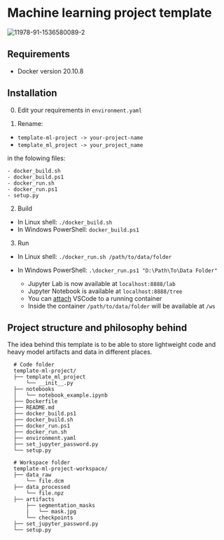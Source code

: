 # Machine learning project template
![11978-91-1536580089-2](https://user-images.githubusercontent.com/22550252/138448732-e867678f-c845-4428-a482-170412d08486.png)



## Requirements
* Docker version 20.10.8

## Installation

0. Edit your requirements in `environment.yaml`

2. Rename: 
* `template-ml-project -> your-project-name`
* `template_ml_project -> your_project_name`

in the folowing files:
```
- docker_build.sh
- docker_build.ps1
- docker_run.sh
- docker_run.ps1
- setup.py
```
2. Build
* In Linux shell: `./docker_build.sh`
* In Windows PowerShell: `docker_build.ps1`

3. Run
* In Linux shell: `./docker_run.sh /path/to/data/folder`
* In Windows PowerShell: `.\docker_run.ps1 "D:\Path\To\Data Folder"`

  * Jupyter Lab is now available at `localhost:8888/lab`  
  * Jupyter Notebook is available at `localhost:8888/tree`  
  * You can [attach](https://code.visualstudio.com/docs/remote/containers) VSCode to a running container
  * Inside the container `/path/to/data/folder` will be available at `/ws`

## Project structure and philosophy behind

The idea behind this template is to be able to store lightweight code and heavy model artifacts and data in different places.

```
  # Code folder
  template-ml-project/
  ├── template_ml_project
      └── __init__.py
  ├── notebooks
  │   └── notebook_example.ipynb
  ├── Dockerfile
  ├── README.md
  ├── docker_build.ps1
  ├── docker_build.sh
  ├── docker_run.ps1
  ├── docker_run.sh
  ├── environment.yaml
  ├── set_jupyter_password.py
  └── setup.py
  
  # Workspace folder
  template-ml-project-workspace/
  ├── data_raw
      └── file.dcm
  ├── data_processed
      └── file.npz
  ├── artifacts
      ├── segmentation_masks
      |   └── mask.jpg
      └── checkpoints
  ├── set_jupyter_password.py
  └── setup.py
 ```
